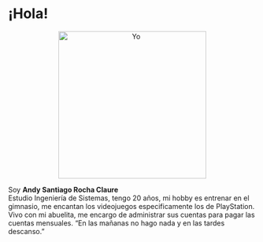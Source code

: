 # ¡Hola! 
<p align="center">
  <img src="./"C:\Users\rsant\Downloads\Ahandsomemanwithblackhairandglassesprogrammingwithanimeanimationstylemuscularbuildfromgoingtothegymsittingatadeskdynamicposevibrantcolorsdetailedbackgroundofafuturisticcoding-ezgif.com-video-to-gif-converter.gif" alt="Yo" width="300"/>
</p>

Soy **Andy Santiago Rocha Claure**  
Estudio Ingeniería de Sistemas, tengo 20 años, mi hobby es entrenar en el gimnasio, me encantan los videojuegos especificamente los de PlayStation.
Vivo con mi abuelita, me encargo de administrar sus cuentas para pagar las cuentas mensuales.
“En las mañanas no hago nada y en las tardes descanso.”
